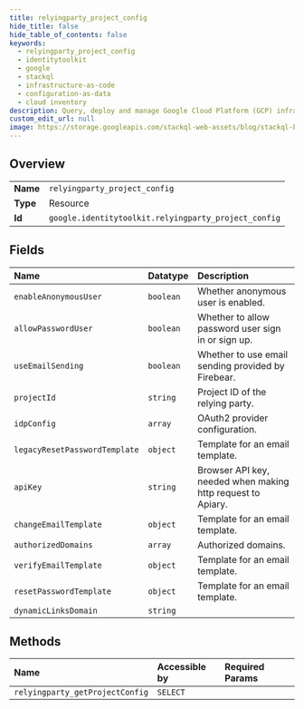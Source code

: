 ```yaml
---
title: relyingparty_project_config
hide_title: false
hide_table_of_contents: false
keywords:
  - relyingparty_project_config
  - identitytoolkit
  - google    
  - stackql
  - infrastructure-as-code
  - configuration-as-data
  - cloud inventory
description: Query, deploy and manage Google Cloud Platform (GCP) infrastructure and resources using SQL
custom_edit_url: null
image: https://storage.googleapis.com/stackql-web-assets/blog/stackql-blog-post-featured-image.png
---
```

  
    

## Overview
<table><tbody>
<tr><td><b>Name</b></td><td><code>relyingparty_project_config</code></td></tr>
<tr><td><b>Type</b></td><td>Resource</td></tr>
<tr><td><b>Id</b></td><td><code>google.identitytoolkit.relyingparty_project_config</code></td></tr>
</tbody></table>

## Fields
| Name | Datatype | Description |
|:-----|:---------|:------------|
| `enableAnonymousUser` | `boolean` | Whether anonymous user is enabled. |
| `allowPasswordUser` | `boolean` | Whether to allow password user sign in or sign up. |
| `useEmailSending` | `boolean` | Whether to use email sending provided by Firebear. |
| `projectId` | `string` | Project ID of the relying party. |
| `idpConfig` | `array` | OAuth2 provider configuration. |
| `legacyResetPasswordTemplate` | `object` | Template for an email template. |
| `apiKey` | `string` | Browser API key, needed when making http request to Apiary. |
| `changeEmailTemplate` | `object` | Template for an email template. |
| `authorizedDomains` | `array` | Authorized domains. |
| `verifyEmailTemplate` | `object` | Template for an email template. |
| `resetPasswordTemplate` | `object` | Template for an email template. |
| `dynamicLinksDomain` | `string` |  |
## Methods
| Name | Accessible by | Required Params |
|:-----|:--------------|:----------------|
| `relyingparty_getProjectConfig` | `SELECT` |  |
